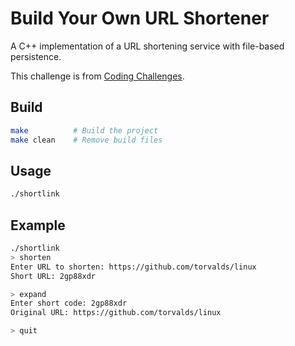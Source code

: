 # Build Your Own URL Shortener

A C++ implementation of a URL shortening service with file-based persistence.

This challenge is from [Coding Challenges](https://codingchallenges.fyi/challenges/challenge-url-shortener).

## Build

```bash
make          # Build the project
make clean    # Remove build files
```

## Usage

```bash
./shortlink
```

## Example

```bash
./shortlink
> shorten
Enter URL to shorten: https://github.com/torvalds/linux
Short URL: 2gp88xdr

> expand
Enter short code: 2gp88xdr
Original URL: https://github.com/torvalds/linux

> quit
```
